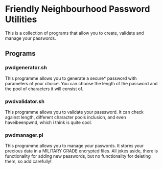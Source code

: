 # Friendly Neighbourhood Password Utilities

This is a collection of programs that allow you to create, validate
and manage your passwords.

## Programs

### pwdgenerator.sh
This programme allows you to generate a secure* password with parameters of your choice. You can choose the length of the password and the pool of characters it will consist of.

### pwdvalidator.sh
This programme allows you to validate your passsword. It can check against length, different character pools inclusion, and even haveibeenpwnd, which i think is quite cool.

### pwdmanager.pl
This programme allows you to manage your paswords. It stores your precious data in a MILITARY GRADE encrypted files. All jokes aside, there is functionality for adding new passwords, but no functionality for deleting them, so add carefully!